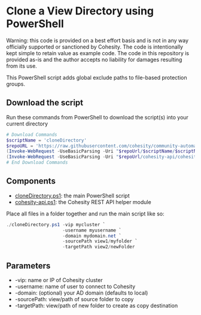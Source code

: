 # Clone a View Directory using PowerShell

Warning: this code is provided on a best effort basis and is not in any way officially supported or sanctioned by Cohesity. The code is intentionally kept simple to retain value as example code. The code in this repository is provided as-is and the author accepts no liability for damages resulting from its use.

This PowerShell script adds global exclude paths to file-based protection groups.

## Download the script

Run these commands from PowerShell to download the script(s) into your current directory

```powershell
# Download Commands
$scriptName = 'cloneDirectory'
$repoURL = 'https://raw.githubusercontent.com/cohesity/community-automation-samples/main/powershell'
(Invoke-WebRequest -UseBasicParsing -Uri "$repoUrl/$scriptName/$scriptName.ps1").content | Out-File "$scriptName.ps1"; (Get-Content "$scriptName.ps1") | Set-Content "$scriptName.ps1"
(Invoke-WebRequest -UseBasicParsing -Uri "$repoUrl/cohesity-api/cohesity-api.ps1").content | Out-File cohesity-api.ps1; (Get-Content cohesity-api.ps1) | Set-Content cohesity-api.ps1
# End Download Commands
```

## Components

* [cloneDirectory.ps1](https://raw.githubusercontent.com/cohesity/community-automation-samples/main/powershell/cloneDirectory/cloneDirectory.ps1): the main PowerShell script
* [cohesity-api.ps1](https://raw.githubusercontent.com/cohesity/community-automation-samples/main/powershell/cohesity-api/cohesity-api.ps1): the Cohesity REST API helper module

Place all files in a folder together and run the main script like so:

```powershell
./cloneDirectory.ps1 -vip mycluster `
                     -username myusername `
                     -domain mydomain.net `
                     -sourcePath view1/myfolder `
                     -targetPath view2/newFolder
```

## Parameters

* -vip: name or IP of Cohesity cluster
* -username: name of user to connect to Cohesity
* -domain: (optional) your AD domain (defaults to local)
* -sourcePath: view/path of source folder to copy
* -targetPath: view/path of new folder to create as copy destination
